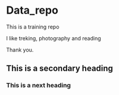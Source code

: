 Data_repo
=========

This is a training repo

I like treking, photography and reading 

Thank you.

## This is a secondary heading
### This is a next heading
